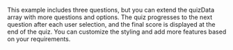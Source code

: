 This example includes three questions, but you can extend the quizData array with more questions and options. The quiz progresses to the next question after each user selection, and the final score is displayed at the end of the quiz. You can customize the styling and add more features based on your requirements.
